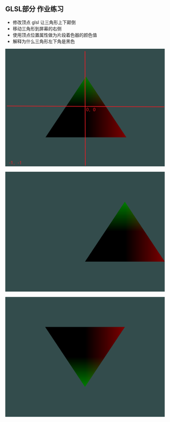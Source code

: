 ## GLSL部分 作业练习

-   修改顶点 glsl 让三角形上下颠倒
-   移动三角形到屏幕的右侧
-   使用顶点位置属性做为片段着色器的颜色值
-   解释为什么三角形左下角是黑色

![image-20210420214246548](images/image-20210420214246548.png)

![image-20210420214336250](images/image-20210420214336250.png)



![image-20210420214405320](images/image-20210420214405320.png)